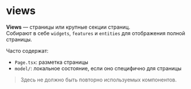 # views

**Views** — страницы или крупные секции страниц.  
Собирают в себе `widgets`, `features` и `entities` для отображения полной страницы.

Часто содержат:

- `Page.tsx`: разметка страницы
- `model/`: локальное состояние, если оно специфично для страницы

> Здесь не должно быть повторно используемых компонентов.
